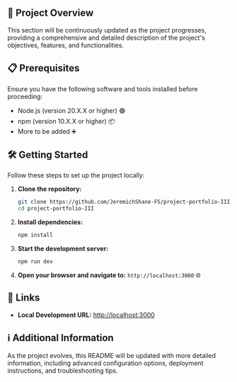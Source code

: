 ## 🚀 Project Overview

This section will be continuously updated as the project progresses, providing a comprehensive and detailed description of the project's objectives, features, and functionalities.

## 📋 Prerequisites

Ensure you have the following software and tools installed before proceeding:

- Node.js (version 20.X.X or higher) 🟢
- npm (version 10.X.X or higher) 📦
- More to be added ➕

## 🛠️ Getting Started

Follow these steps to set up the project locally:

1. **Clone the repository:**

   ```bash
   git clone https://github.com/JeremichShane-FS/project-portfolio-III
   cd project-portfolio-III
   ```

2. **Install dependencies:**

   ```bash
   npm install
   ```

3. **Start the development server:**

   ```bash
   npm run dev
   ```

4. **Open your browser and navigate to:**
   `http://localhost:3000` 🌐

## 🔗 Links

- **Local Development URL:** [http://localhost:3000](http://localhost:3000)

## ℹ️ Additional Information

As the project evolves, this README will be updated with more detailed information, including advanced configuration options, deployment instructions, and troubleshooting tips.
